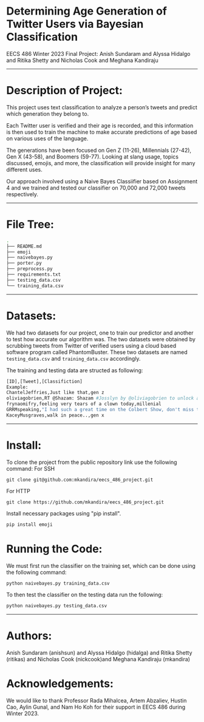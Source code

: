 # Determining Age Generation of Twitter Users via Bayesian Classification
EECS 486 Winter 2023 Final Project: Anish Sundaram and Alyssa Hidalgo and Ritika Shetty and Nicholas Cook and Meghana Kandiraju

***

# Description of Project:
This project uses text classification to analyze a person’s tweets and predict which generation they belong to.
 
Each Twitter user is verified and their age is recorded, and this information is then used to train the machine to make accurate predictions of age based on various uses of the language.

The generations have been focused on Gen Z (11-26), Millennials (27-42), Gen X (43-58), and Boomers (59-77). Looking at slang usage, topics discussed, emojis, and more, the classification will provide insight for many different uses.

Our approach involved using a Naive Bayes Classiifier based on Assignment 4 and we trained and tested our classifier on 70,000 and 72,000 tweets respectively. 

***

# File Tree:
```bash
.
├── README.md
├── emoji
├── naivebayes.py
├── porter.py
├── preprocess.py
├── requirements.txt
├── testing_data.csv
└── training_data.csv
```
***

# Datasets:
We had two datasets for our project, one to train our predictor and another to test how accurate our algorithm was. The two datasets were obtained by scrubbing tweets from Twitter of verified users using a cloud based software program called PhantomBuster. These two datasets are named `testing_data.csv` and `training_data.csv` accordingly.

The training and testing data are structed as following:
```sh
[ID],[Tweet],[Classifiction]
Example: 
ChantelJeffries,Just like that,gen z
oliviagobrien,RT @Shazam: Shazam #Josslyn by @oliviagobrien to unlock an exclusive animated video 💙 https://t.co/nhG0ioG8ut,gen z
frynaomifry,feeling very tears of a clown today,millenial
GRRMspeaking,"I had such a great time on the Colbert Show, don't miss the extended interview: https://t.co/vzhPkKp9IH https://t.co/c2QpqXvK7k",boomer
KaceyMusgraves,walk in peace..,gen x
```
***

# Install:
To clone the project from the public repository link use the following command:
For SSH
```
git clone git@github.com:mkandira/eecs_486_project.git
```
For HTTP
```
git clone https://github.com/mkandira/eecs_486_project.git
```


Install necessary packages using "pip install". 
```sh
pip install emoji
```
# Running the Code:
We must first run the classifier on the training set, which can be done using the following command:
```sh
python naivebayes.py training_data.csv
```

To then test the classifier on the testing data run the following:
```sh
python naivebayes.py testing_data.csv
```

***

# Authors:
Anish Sundaram (anishsun) and Alyssa Hidalgo (hidalga) and Ritika Shetty (ritikas) and Nicholas Cook (nickcook)and Meghana Kandiraju (mkandira)

# Acknowledgements:
We would like to thank Professor Rada Mihalcea, Artem Abzaliev, Hustin Cao, Aylin Gunal, and
Nam Ho Koh for their support in EECS 486 during Winter 2023. 


